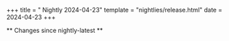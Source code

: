 +++
title = " Nightly 2024-04-23"
template = "nightlies/release.html"
date = 2024-04-23
+++

** Changes since nightly-latest **
